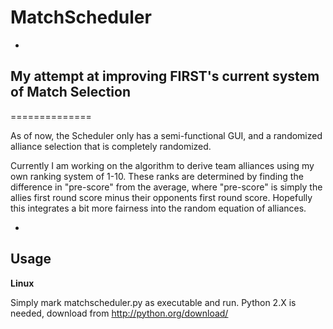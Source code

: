MatchScheduler
==============
-
My attempt at improving FIRST's current system of Match Selection
-
==============

As of now, the Scheduler only has a semi-functional GUI, and a 
randomized alliance selection that is completely randomized.

Currently I am working on the algorithm to derive team alliances using 
my own ranking system of 1-10. These ranks are determined by finding the 
difference in "pre-score" from the average, where "pre-score" is 
simply the allies first round score minus their opponents first round score.
Hopefully this integrates a bit more fairness into the random equation of 
alliances.

-
Usage
-

**Linux**

Simply mark matchscheduler.py as executable and run. Python 2.X is needed, 
download from http://python.org/download/
